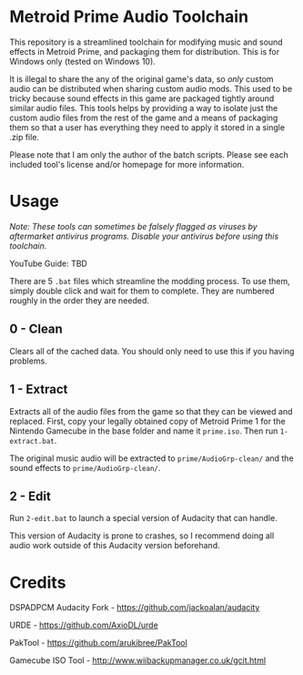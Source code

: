 # Metroid Prime Audio Toolchain
This repository is a streamlined toolchain for modifying music and sound effects in Metroid Prime, and packaging them for distribution. This is for Windows only (tested on Windows 10). 

It is illegal to share the any of the original game's data, so *only* custom audio can be distributed when sharing custom audio mods. This used to be tricky because sound effects in this game are packaged tightly around similar audio files. This tools helps by providing a way to isolate just the custom audio files from the rest of the game and a means of packaging them so that a user has everything they need to apply it stored in a single .zip file.

Please note that I am only the author of the batch scripts. Please see each included tool's license and/or homepage for more information.

# Usage
*Note: These tools can sometimes be falsely flagged as viruses by aftermarket antivirus programs. Disable your antivirus before using this toolchain.*

YouTube Guide: TBD

There are 5 `.bat` files which streamline the modding process. To use them, simply double click and wait for them to complete. They are numbered roughly in the order they are needed.

## 0 - Clean
Clears all of the cached data. You should only need to use this if you having problems.

## 1 - Extract
Extracts all of the audio files from the game so that they can be viewed and replaced. First, copy your legally obtained copy of Metroid Prime 1 for the Nintendo Gamecube in the base folder and name it `prime.iso`. Then run `1-extract.bat`.

The original music audio will be extracted to `prime/AudioGrp-clean/` and the sound effects to `prime/AudioGrp-clean/`.

## 2 - Edit
Run `2-edit.bat` to launch a special version of Audacity that can handle.

This version of Audacity is prone to crashes, so I recommend doing all audio work outside of this Audacity version beforehand.

# Credits

DSPADPCM Audacity Fork - https://github.com/jackoalan/audacity

URDE - https://github.com/AxioDL/urde

PakTool - https://github.com/arukibree/PakTool

Gamecube ISO Tool - http://www.wiibackupmanager.co.uk/gcit.html
